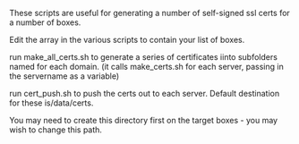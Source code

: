 These scripts are useful for generating a number of self-signed ssl certs for a number of boxes.

Edit the array in the various scripts to contain your list of boxes.

run make_all_certs.sh to generate a series of certificates iinto subfolders named for each domain.
  (it calls make_certs.sh for each server, passing in the servername as a variable)

run cert_push.sh to push the certs out to each server.  Default destination for these is/data/certs.

You may need to create this directory first on the target boxes  - you may wish to change this path.
